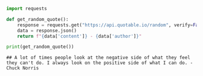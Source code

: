 ``` python
import requests

def get_random_quote():
    response = requests.get("https://api.quotable.io/random", verify=False)
    data = response.json()
    return f"{data['content']} - {data['author']}"

print(get_random_quote())
```

    ## A lot of times people look at the negative side of what they feel they can't do. I always look on the positive side of what I can do. - Chuck Norris
